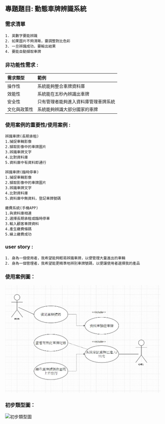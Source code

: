 ## 專題題目: 動態車牌辨識系統

### 需求清單
```
1. 英數字要能辨識
2. 如果圖片不夠清晰，要調整對比色彩
3. 一旦辨識成功，要輸出結果
4. 要能自動擷取車牌
```
### 非功能性需求 :

|需求類型|範例|
|:---|:---|
|操作性|系統能夠整合車牌資料庫|
|效能性|系統能在五秒內辨識出車牌|
|安全性|只有管理者能夠進入資料庫管理車牌系統|
|文化與政策性|系統能夠辨識大部分國家的車牌|

### 使用案例的重要性/使用案例 :
```
辨識車牌(長期承租)
1.捕捉車輛影像
2.擷取影像中的車牌圖片
3.辨識車牌文字
4.比對資料庫
5.資料庫中有資料即通行
```

```
辨識車牌(臨時停車)
1.捕捉車輛影像
2.擷取影像中的車牌圖片
3.辨識車牌文字
4.比對資料庫
5.資料庫中無資料，登記車牌號碼
```

```
繳費系統(手機APP)
1.與資料庫相連
2.選擇長期承租或臨時停車
3.輸入顧客車牌資料
4.產生繳費條碼
5.線上繳費成功
```

### user story :
```
1. 身為一個使用者，我希望能夠輕易辨識車牌，以便管理大量進出的車輛
2. 身為一個管理者，我希望能更精準地辨別車牌號碼，以便讓使用者選擇我的產品
```

### 使用案例圖：

![使用案例圖](project1.png "使用案例圖")

### 初步類型圖：

![初步類型圖](使用案例圖1.png "初步類型圖")
